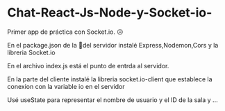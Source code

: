 # Chat-React-Js-Node-y-Socket-io-
Primer app de práctica con Socket.io. :confounded:
<p>En el package.json de la 📁del servidor instalé Express,Nodemon,Cors y la libreria Socket.io</p>En el archivo index.js está el punto de entrda al servidor.
<p>En la parte del cliente instalé la libreria socket.io-client que establece la conexion con la variable io en el servidor</p>
Usé useState para representar el nombre de usuario y el ID de la sala y ...

